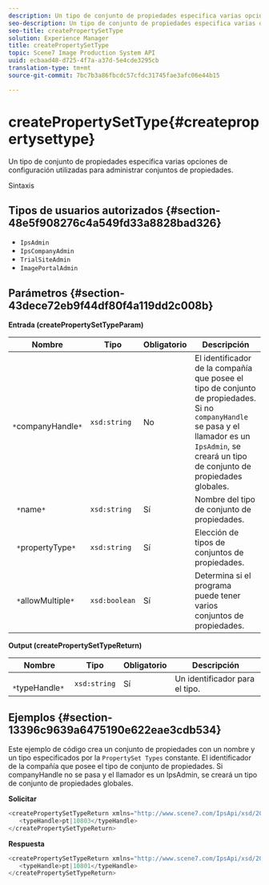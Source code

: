 ```yaml
---
description: Un tipo de conjunto de propiedades especifica varias opciones de configuración utilizadas para administrar conjuntos de propiedades.
seo-description: Un tipo de conjunto de propiedades especifica varias opciones de configuración utilizadas para administrar conjuntos de propiedades.
seo-title: createPropertySetType
solution: Experience Manager
title: createPropertySetType
topic: Scene7 Image Production System API
uuid: ecbaad48-d725-4f7a-a37d-5e4cde3295cb
translation-type: tm+mt
source-git-commit: 7bc7b3a86fbcdc57cfdc31745fae3afc06e44b15

---
```



# createPropertySetType{#createpropertysettype}

Un tipo de conjunto de propiedades especifica varias opciones de configuración utilizadas para administrar conjuntos de propiedades.

Sintaxis

## Tipos de usuarios autorizados {#section-48e5f908276c4a549fd33a8828bad326}

* `IpsAdmin`
* `IpsCompanyAdmin`
* `TrialSiteAdmin`
* `ImagePortalAdmin`

## Parámetros {#section-43dece72eb9f44df80f4a119dd2c008b}

**Entrada (createPropertySetTypeParam)**

| Nombre | Tipo | Obligatorio | Descripción |
|---|---|---|---|
| ` *`companyHandle`*` | `xsd:string` | No | El identificador de la compañía que posee el tipo de conjunto de propiedades. Si no `companyHandle` se pasa y el llamador es un `IpsAdmin`, se creará un tipo de conjunto de propiedades globales. |
| ` *`name`*` | `xsd:string` | Sí | Nombre del tipo de conjunto de propiedades. |
| ` *`propertyType`*` | `xsd:string` | Sí | Elección de tipos de conjuntos de propiedades. |
| ` *`allowMultiple`*` | `xsd:boolean` | Sí | Determina si el programa puede tener varios conjuntos de propiedades. |

**Output (createPropertySetTypeReturn)**

| Nombre | Tipo | Obligatorio | Descripción |
|---|---|---|---|
| ` *`typeHandle`*` | `xsd:string` | Sí | Un identificador para el tipo. |

## Ejemplos {#section-13396c9639a6475190e622eae3cdb534}

Este ejemplo de código crea un conjunto de propiedades con un nombre y un tipo especificados por la `PropertySet Types` constante. El identificador de la compañía que posee el tipo de conjunto de propiedades. Si companyHandle no se pasa y el llamador es un IpsAdmin, se creará un tipo de conjunto de propiedades globales.

**Solicitar**

```java
<createPropertySetTypeReturn xmlns="http://www.scene7.com/IpsApi/xsd/2008-01-15">
   <typeHandle>pt|10803</typeHandle>
</createPropertySetTypeReturn>
```

**Respuesta**

```java
<createPropertySetTypeReturn xmlns="http://www.scene7.com/IpsApi/xsd/2008-01-15">
   <typeHandle>pt|10801</typeHandle>
</createPropertySetTypeReturn>
```

